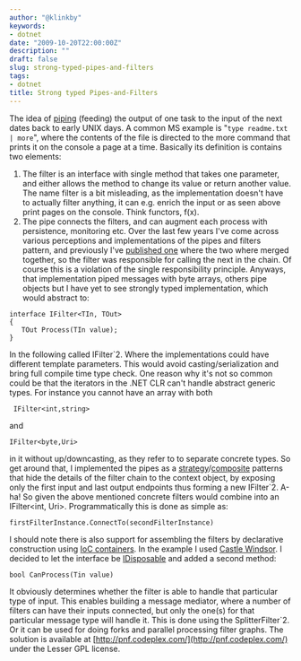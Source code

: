 ```yaml
---
author: "@klinkby"
keywords:
- dotnet
date: "2009-10-20T22:00:00Z"
description: ""
draft: false
slug: strong-typed-pipes-and-filters
tags:
- dotnet
title: Strong typed Pipes-and-Filters
---
```



The idea of [piping](http://en.wikipedia.org/wiki/Pipeline_(software)) (feeding) the output of one task to the input of the next dates back to early UNIX days. A common MS example is "`type readme.txt | more`", where the contents of the file is directed to the more command that prints it on the console a page at a time. Basically its definition is contains two elements:   

1.  The filter is an interface with single method that takes one parameter, and either allows the method to change its value or return another value. The name filter is a bit misleading, as the implementation doesn't have to actually filter anything, it can e.g. enrich the input or as seen above print pages on the console. Think functors, f(x).
2.  The pipe connects the filters, and can augment each process with persistence, monitoring etc.  Over the last few years I've come across various perceptions and implementations of the pipes and filters pattern, and previously I've [published one](http://microbus.codeplex.com/) where the two where merged together, so the filter was responsible for calling the next in the chain. Of course this is a violation of the single responsibility principle. Anyways, that implementation piped messages with byte arrays, others pipe objects but I have yet to see strongly typed implementation, which would abstract to:   

<pre class="csharpcode"><code><span class="kwrd">interface</span> IFilter&lt;TIn, TOut&gt;
{
   TOut Process(TIn <span class="kwrd">value</span>);
}
</code></pre>

  In the following called IFilter`2. Where the implementations could have different template parameters. This would avoid casting/serialization and bring full compile time type check. One reason why it's not so common could be that the iterators in the .NET CLR can't handle abstract generic types. For instance you cannot have an array with both   

<pre class="csharpcode"><code> IFilter&lt;<span class="kwrd">int</span>,<span class="kwrd">string</span>&gt; </code></pre>

and  

<pre class="csharpcode"><code>IFilter&lt;<span class="kwrd">byte</span>,Uri&gt;</code></pre>

  in it without up/downcasting, as they refer to to separate concrete types. So get around that, I implemented the pipes as a [strategy](http://en.wikipedia.org/wiki/Strategy_pattern)/[composite](http://en.wikipedia.org/wiki/Composite_pattern) patterns that hide the details of the filter chain to the context object, by exposing only the first input and last output endpoints thus forming a new IFilter`2. A-ha! So given the above mentioned concrete filters would combine into an IFilter<int, Uri>. Programmatically this is done as simple as:   

<pre class="csharpcode"><code>firstFilterInstance.ConnectTo(secondFilterInstance)
</code></pre>
 
 I should note there is also support for assembling the filters by declarative construction using [IoC containers](http://en.wikipedia.org/wiki/Inversion_of_control). In the example I used [Castle Windsor](http://www.castleproject.org/container/index.html). I decided to let the interface be [ IDisposable](http://msdn.microsoft.com/en-us/library/system.idisposable(lightweight).aspx) and added a second method:   

<pre class="csharpcode"><code><span class="kwrd">bool</span> CanProcess(Tin <span class="kwrd">value</span>)
</code></pre>

  It obviously determines whether the filter is able to handle that particular type of input. This enables building a message mediator, where a number of filters can have their inputs connected, but only the one(s) for that particular message type will handle it. This is done using the SplitterFilter`2. Or it can be used for doing forks and parallel processing filter graphs. The solution is available at [http://pnf.codeplex.com/](http://pnf.codeplex.com/) under the Lesser GPL license.

